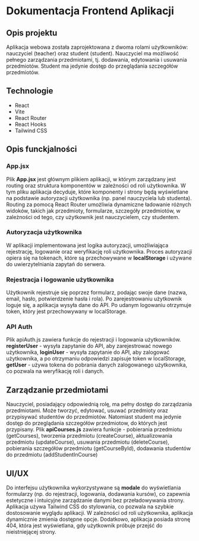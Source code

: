 # Dokumentacja Frontend Aplikacji

## Opis projektu 
Aplikacja webowa została zaprojektowana z dwoma rolami użytkowników: nauczyciel (teacher) oraz student (student).
Nauczyciel ma możliwość pełnego zarządzania przedmiotami, tj. dodawania, edytowania i usuwania przedmiotów. Student ma jedynie dostęp do przeglądania szczegółów przedmiotów.

## Technologie
- React
- Vite
- React Router
- React Hooks
- Tailwind CSS
  
## Opis funckjalności
### App.jsx
Plik **App.jsx** jest głównym plikiem aplikacji, w którym zarządzany jest routing oraz struktura komponentów w zależności od roli użytkownika. W tym pliku aplikacja decyduje, które komponenty i strony będą wyświetlane na podstawie autoryzacji użytkownika (np. panel nauczyciela lub studenta). Routing za pomocą React Router umożliwia dynamiczne ładowanie różnych widoków, takich jak przedmioty, formularze, szczegóły przedmiotów, w zależności od tego, czy użytkownik jest nauczycielem, czy studentem.

### Autoryzacja użytkownika
W aplikacji implementowana jest logika autoryzacji, umożliwiająca rejestrację, logowanie oraz weryfikację roli użytkownika. Proces autoryzacji opiera się na tokenach, które są przechowywane w **localStorage** i używane do uwierzytelniania zapytań do serwera.

### Rejestracja i logowanie użytkownika
Użytkownik rejestruje się poprzez formularz, podając swoje dane (nazwa, email, hasło, potwierdzenie hasła i rola). Po zarejestrowaniu użytkownik loguje się, a aplikacja wysyła dane do API. Po udanym logowaniu otrzymuje token, który jest przechowywany w localStorage. 

### API Auth
Plik apiAuth.js zawiera funkcje do rejestracji i logowania użytkowników. **registerUser** - wysyła zapytanie do API, aby zarejestrować nowego użytkownika, **loginUser** - wysyła zapytanie do API, aby zalogować użytkownika, a po otrzymaniu odpowiedzi zapisuje token w localStorage, **getUser** - używa tokena do pobrania danych zalogowanego użytkownika, co pozwala na weryfikację roli i danych.

## Zarządzanie przedmiotami
Nauczyciel, posiadający odpowiednią rolę, ma pełny dostęp do zarządzania przedmiotami. Może tworzyć, edytować, usuwać przedmioty oraz przypisywać studentów do przedmiotów. Natomiast student ma jedynie dostęp do przeglądania szczegółów przedmiotow, do których jest przypisany. Plik **apiCourses.js** zawiera funkcje - pobierania przedmiotu (getCourses), tworzenia przedmiotu (createCourse), aktualizowania przedmiotu (updateCourse), usuwania przedmiotu (deleteCourse), pobierania szczegółów przedmiotu (getCourseById), dodawania studentów do przedmiotu (addStudentInCourse)

## UI/UX 
Do interfejsu użytkownika wykorzystywane są **modale** do wyświetlania formularzy (np. do rejestracji, logowania, dodawania kursów), co zapewnia estetyczne i intuicyjne zarządzanie danymi bez przeładowywania strony. Aplikacja używa Tailwind CSS do stylowania, co pozwala na szybkie dostosowanie wyglądu aplikacji. W zależności od roli użytkownika, aplikacja dynamicznie zmienia dostępne opcje. Dodatkowo, aplikacja posiada stronę 404, która jest wyświetlana, gdy użytkownik próbuje przejść do nieistniejącej strony.
